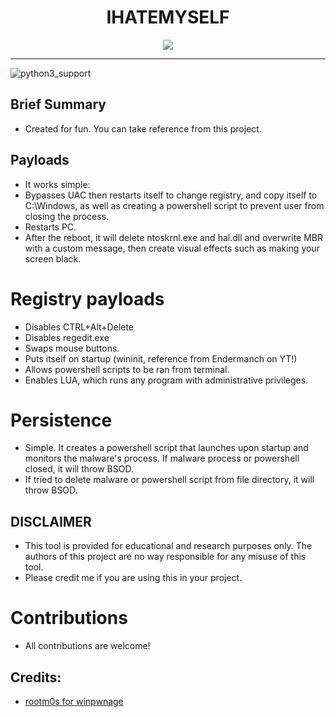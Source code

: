 <div align="center">

# IHATEMYSELF

</div>

<p align="center">
  <img src="https://i.ibb.co/TctMZbX/Screenshot-1.png">
</p>

---
![python3_support](https://img.shields.io/badge/Python-3-blue.svg "Python 3.11")

## Brief Summary
* Created for fun. You can take reference from this project.

## Payloads
- It works simple:
- Bypasses UAC then restarts itself to change registry, and copy itself to C:\Windows, as well as creating a powershell script to prevent user from closing the process.
- Restarts PC.
- After the reboot, it will delete ntoskrnl.exe and hal.dll and overwrite MBR with a custom message, then create visual effects such as making your screen black.

# Registry payloads
- Disables CTRL+Alt+Delete
- Disables regedit.exe
- Swaps mouse buttons.
- Puts itself on startup (wininit, reference from Endermanch on YT!)
- Allows powershell scripts to be ran from terminal.
- Enables LUA, which runs any program with administrative privileges.

# Persistence
- Simple. It creates a powershell script that launches upon startup and monitors the malware's process. If malware process or powershell closed, it will throw BSOD.
- If tried to delete malware or powershell script from file directory, it will throw BSOD.

## DISCLAIMER
- This tool is provided for educational and research purposes only. The authors of this project are no way responsible for any misuse of this tool.
- Please credit me if you are using this in your project.

# Contributions
- All contributions are welcome!

## Credits:
* [rootm0s for winpwnage](https://github.com/rootm0s/WinPwnage/blob/master/README.md)
